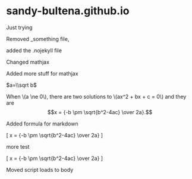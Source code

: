 

# sandy-bultena.github.io
Just trying

Removed _something file,

added the .nojekyll file

Changed mathjax

Added more stuff for mathjax

$a=\\sqrt b$

When \\(a \\ne 0\\), there are two solutions to \\(ax^2 + bx + c = 0\\) and they are
$$x = {-b \pm \sqrt{b^2-4ac} \over 2a}.$$

Added formula for markdown

\[ x = {-b \pm \sqrt{b^2-4ac} \over 2a} \]

more test

<span>\[ x = {-b \pm \sqrt{b^2-4ac} \over 2a} \]</span>

Moved script loads to body